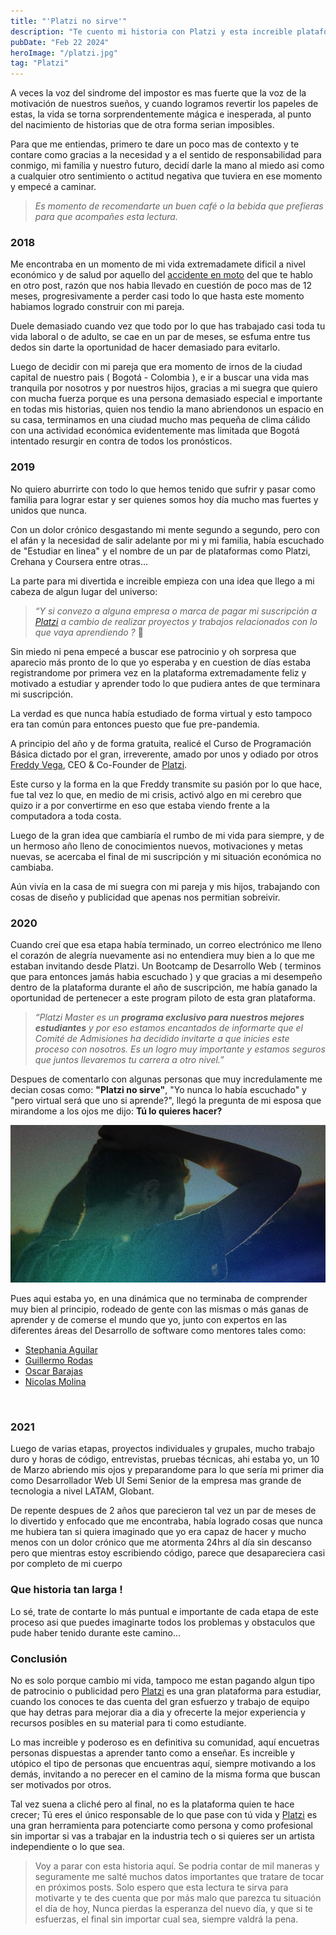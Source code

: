 ```yaml
---
title: "'Platzi no sirve'"
description: "Te cuento mi historia con Platzi y esta increible plataforma y equipo de trabajo que cambiaron mi vida para siempre."
pubDate: "Feb 22 2024"
heroImage: "/platzi.jpg"
tag: "Platzi"
---
```


A veces la voz del sindrome del impostor es mas fuerte que la voz de la motivación de nuestros sueños, y cuando logramos revertir los papeles de estas, la vida se torna sorprendentemente mágica e inesperada, al punto del nacimiento de historias que de otra forma serian imposibles.

Para que me entiendas, primero te dare un poco mas de contexto y te contare como gracias a la necesidad y a el sentido de responsabilidad para conmigo, mi familia y nuestro futuro, decidí darle la mano al miedo asi como a cualquier otro sentimiento o actitud negativa que tuviera en ese momento y empecé a caminar.

> _Es momento de recomendarte un buen café o la bebida que prefieras para que acompañes esta lectura._

### 2018

Me encontraba en un momento de mi vida extremadamete dificil a nivel económico y de salud por aquello del [accidente en moto](https://blog.maoacr.com/accidente/) del que te hablo en otro post, razón que nos habia llevado en cuestión de poco mas de 12 meses, progresivamente a perder casi todo lo que hasta este momento habiamos logrado construir con mi pareja.

Duele demasiado cuando vez que todo por lo que has trabajado casi toda tu vida laboral o de adulto, se cae en un par de meses, se esfuma entre tus dedos sin darte la oportunidad de hacer demasiado para evitarlo.

Luego de decidir con mi pareja que era momento de irnos de la ciudad capital de nuestro pais ( Bogotá - Colombia ), e ir a buscar una vida mas tranquila por nosotros y por nuestros hijos, gracias a mi suegra que quiero con mucha fuerza porque es una persona demasiado especial e importante en todas mis historias, quien nos tendio la mano abriendonos un espacio en su casa, terminamos en una ciudad mucho mas pequeña de clima cálido con una actividad económica evidentemente mas limitada que Bogotá intentado resurgir en contra de todos los pronósticos.

### 2019

No quiero aburrirte con todo lo que hemos tenido que sufrir y pasar como familia para lograr estar y ser quienes somos hoy día mucho mas fuertes y unidos que nunca.

Con un dolor crónico desgastando mi mente segundo a segundo, pero con el afán y la necesidad de salir adelante por mi y mi familia, había escuchado de "Estudiar en linea" y el nombre de un par de plataformas como Platzi, Crehana y Coursera entre otras...

La parte para mi divertida e increible empieza con una idea que llego a mi cabeza de algun lugar del universo:

> _“Y si convezo a alguna empresa o marca de pagar mi suscripción a [Platzi](https://platzi.com) a cambio de realizar proyectos y trabajos relacionados con lo que vaya aprendiendo ?_ 🤔

Sin miedo ni pena empecé a buscar ese patrocinio y oh sorpresa que aparecio más pronto de lo que yo esperaba y en cuestion de días estaba registrandome por primera vez en la plataforma extremadamente feliz y motivado a estudiar y aprender todo lo que pudiera antes de que terminara mi suscripción.

La verdad es que nunca había estudiado de forma virtual y esto tampoco era tan común para entonces puesto que fue pre-pandemia.

A principio del año y de forma gratuita, realicé el Curso de Programación Básica dictado por el gran, irreverente, amado por unos y odiado por otros [Freddy Vega](https://freddyvega.com/), CEO & Co-Founder de [Platzi](https://platzi.com).

Este curso y la forma en la que Freddy transmite su pasión por lo que hace, fue tal vez lo que, en medio de mi crisis, activó algo en mi cerebro que quizo ir a por convertirme en eso que estaba viendo frente a la computadora a toda costa.

Luego de la gran idea que cambiaría el rumbo de mi vida para siempre, y de un hermoso año lleno de conocimientos nuevos, motivaciones y metas nuevas, se acercaba el final de mi suscripción y mi situación económica no cambiaba.

Aún vivía en la casa de mi suegra con mi pareja y mis hijos, trabajando con cosas de diseño y publicidad que apenas nos permitian sobreivir.

### 2020

Cuando creí que esa etapa había terminado, un correo electrónico me lleno el corazón de alegría nuevamente asi no entendiera muy bien a lo que me estaban invitando desde Platzi. Un Bootcamp de Desarrollo Web ( terminos que para entonces jamás habia escuchado ) y que gracias a mi desempeño dentro de la plataforma durante el año de suscripción, me había ganado la oportunidad de pertenecer a este program piloto de esta gran plataforma.

> _“Platzi Master es un **programa exclusivo para nuestros mejores estudiantes** y por eso estamos encantados de informarte que el Comité de Admisiones ha decidido invitarte a que inicies este proceso con nosotros. Es un logro muy importante y estamos seguros que juntos llevaremos tu carrera a otro nivel.”_

Despues de comentarlo con algunas personas que muy incredulamente me decian cosas como: **"Platzi no sirve"**, "Yo nunca lo había escuchado" y "pero virtual será que uno si aprende?", llegó la pregunta de mi esposa que mirandome a los ojos me dijo: **Tú lo quieres hacer?**

<img src="../../../public/pensando.jpg" alt="Hombre pensativo"/><br>

Pues aqui estaba yo, en una dinámica que no terminaba de comprender muy bien al principio, rodeado de gente con las mismas o más ganas de aprender y de comerse el mundo que yo, junto con expertos en las diferentes áreas del Desarrollo de software como mentores tales como:

- [Stephania Aguilar](http://teffcode.co/)
- [Guillermo Rodas](https://guillermorodas.com/)
- [Oscar Barajas](https://gndx.dev)
- [Nicolas Molina](https://github.com/nicobytes)

<br>

### 2021

Luego de varias etapas, proyectos individuales y grupales, mucho trabajo duro y horas de código, entrevistas, pruebas técnicas, ahi estaba yo, un 10 de Marzo abriendo mis ojos y preparandome para lo que sería mi primer dia como Desarrollador Web UI Semi Senior de la empresa mas grande de tecnologia a nivel LATAM, Globant.

De repente despues de 2 años que parecieron tal vez un par de meses de lo divertido y enfocado que me encontraba, había logrado cosas que nunca me hubiera tan si quiera imaginado que yo era capaz de hacer y mucho menos con un dolor crónico que me atormenta 24hrs al día sin descanso pero que mientras estoy escribiendo código, parece que desapareciera casi por completo de mi cuerpo

### Que historia tan larga !

Lo sé, trate de contarte lo más puntual e importante de cada etapa de este proceso asi que puedes imaginarte todos los problemas y obstaculos que pude haber tenido durante este camino…

### Conclusión

No es solo porque cambio mi vida, tampoco me estan pagando algun tipo de patrocinio o publicidad pero [Platzi](https://platzi.com) es una gran plataforma para estudiar, cuando los conoces te das cuenta del gran esfuerzo y trabajo de equipo que hay detras para mejorar dia a dia y ofrecerte la mejor experiencia y recursos posibles en su material para ti como estudiante.

Lo mas increible y poderoso es en definitiva su comunidad, aquí encuetras personas dispuestas a aprender tanto como a enseñar. Es increible y utópico el tipo de personas que encuentras aquí, siempre motivando a los demás, invitando a no perecer en el camino de la misma forma que buscan ser motivados por otros.

Tal vez suena a cliché pero al final, no es la plataforma quien te hace crecer; Tú eres el único responsable de lo que pase con tú vida y [Platzi](https://platzi.com) es una gran herramienta para potenciarte como persona y como profesional sin importar si vas a trabajar en la industria tech o si quieres ser un artista independiente o lo que sea.

> Voy a parar con esta historia aquí. Se podria contar de mil maneras y seguramente me salté muchos datos importantes que tratare de tocar en próximos posts. Solo espero que esta lectura te sirva para motivarte y te des cuenta que por más malo que parezca tu situación el día de hoy, Nunca pierdas la esperanza del nuevo día, y que si te esfuerzas, el final sin importar cual sea, siempre valdrá la pena.

